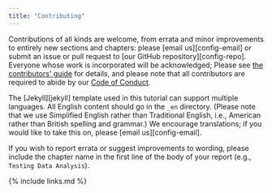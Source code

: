 ```yaml
---
title: "Contributing"
---
```


Contributions of all kinds are welcome,
from errata and minor improvements to entirely new sections and chapters:
please [email us][config-email]
or submit an issue or pull request to [our GitHub repository][config-repo].
Everyone whose work is incorporated will be acknowledged;
Please see [the contributors' guide]({{rootpath}}/contributing/) for details,
and please note that all contributors are required to abide by
our [Code of Conduct]({{rootpath}}/conduct/).

The [Jekyll][jekyll] template used in this tutorial can support multiple languages.
All English content should go in the `_en` directory.
(Please note that we use Simplified English
rather than Traditional English,
i.e., American rather than British spelling and grammar.)
We encourage translations;
if you would like to take this on,
please [email us][config-email].

If you wish to report errata or suggest improvements to wording,
please include the chapter name in the first line of the body of your report
(e.g., `Testing Data Analysis`).

{% include links.md %}
